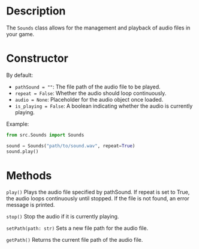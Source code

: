 # Description

The `Sounds` class allows for the management and playback of audio files in your game.

# Constructor

By default:
- `pathSound = ""`: The file path of the audio file to be played.
- `repeat = False`: Whether the audio should loop continuously.
- `audio = None`: Placeholder for the audio object once loaded.
- `is_playing = False`: A boolean indicating whether the audio is currently playing.

Example:

```python
from src.Sounds import Sounds

sound = Sounds("path/to/sound.wav", repeat=True)
sound.play()
```

# Methods

`play()`
Plays the audio file specified by pathSound. If repeat is set to True, the audio loops continuously until stopped. 
If the file is not found, an error message is printed.

`stop()`
Stop the audio if it is currently playing.

`setPath(path: str)`
Sets a new file path for the audio file.

`getPath()`
Returns the current file path of the audio file.
